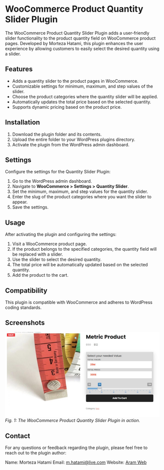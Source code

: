 # WooCommerce Product Quantity Slider Plugin

The WooCommerce Product Quantity Slider Plugin adds a user-friendly slider functionality to the product quantity field on WooCommerce product pages. Developed by Morteza Hatami, this plugin enhances the user experience by allowing customers to easily select the desired quantity using a slider.

## Features

- Adds a quantity slider to the product pages in WooCommerce.
- Customizable settings for minimum, maximum, and step values of the slider.
- Choose the product categories where the quantity slider will be applied.
- Automatically updates the total price based on the selected quantity.
- Supports dynamic pricing based on the product price.

## Installation

1. Download the plugin folder and its contents.
2. Upload the entire folder to your WordPress plugins directory.
3. Activate the plugin from the WordPress admin dashboard.

## Settings

Configure the settings for the Quantity Slider Plugin:

1. Go to the WordPress admin dashboard.
2. Navigate to **WooCommerce > Settings > Quantity Slider**.
3. Set the minimum, maximum, and step values for the quantity slider.
4. Enter the slug of the product categories where you want the slider to appear.
5. Save the settings.

## Usage

After activating the plugin and configuring the settings:

1. Visit a WooCommerce product page.
2. If the product belongs to the specified categories, the quantity field will be replaced with a slider.
3. Use the slider to select the desired quantity.
4. The total price will be automatically updated based on the selected quantity.
5. Add the product to the cart.

## Compatibility

This plugin is compatible with WooCommerce and adheres to WordPress coding standards.

## Screenshots

![Screenshot](plugin_screenshot.jpg)
*Fig. 1: The WooCommerce Product Quantity Slider Plugin in action.*

## Contact

For any questions or feedback regarding the plugin, please feel free to reach out to the plugin author:

Name: Morteza Hatami
Email: m.hatami@live.com
Website: [Aram Web](https://aramweb.ir/)
